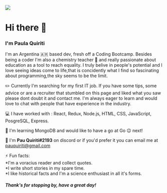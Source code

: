  
 <img src='https://i.pcmag.com/imagery/roundups/07tAycb2jrO6jKSb5RsGUFq-1..v1569492641.jpg' align='center'></img><h1>Hi there 👋</h1>

<h3>I'm Paula Quiriti</h3> I'm an Argentina 🇦🇷 based dev, fresh off a Coding Bootcamp. Besides being a coder I'm also a chemistry teacher 🧪 and really passionate about education as a tool to reach equality. I truly belive in people's potential and I love seeing ideas come to life,that is concidently what I find so fascinating about programming,the sky seems to be the limit. 


✏️ Currently I'm searching for my first IT job. If you have some tips, some advice or are a recruiter that stumbled on this page and liked what you saw please dont doubt it and contact me. I'm always eager to learn and would love to chat with people that have experience in the industry.


💻 I have worked with : React, Redux, Node.js, HTML, CSS, JavaScript, PosgreSQL, Express. 

🚧 I'm learning MongoDB and would like to have a go at Go  😉 next! 

💬 I'm  <b>Pau Quiriti#2193</b> on discord or if you'd prefer it you can email me at pauquiriti@gmail.com

⚡ Fun facts: </br>
*I'm a voracius reader and collect quotes. 
</br>*I write short stories in my spare time. 
</br>*I like historical facts and I'm a science enthusiast in all it's forms.

<h5>Thank's for stopping by, have a great day!</h5>


